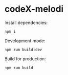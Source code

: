 # codeX-melodi



Install dependencies:
```
npm i
```

Development mode:
```
npm run build:dev
```

Build for production:
```
npm run build
```


